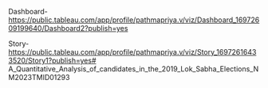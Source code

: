 Dashboard-https://public.tableau.com/app/profile/pathmapriya.v/viz/Dashboard_16972609199640/Dashboard2?publish=yes

Story-https://public.tableau.com/app/profile/pathmapriya.v/viz/Story_16972616433520/Story1?publish=yes# A_Quantitative_Analysis_of_candidates_in_the_2019_Lok_Sabha_Elections_NM2023TMID01293
